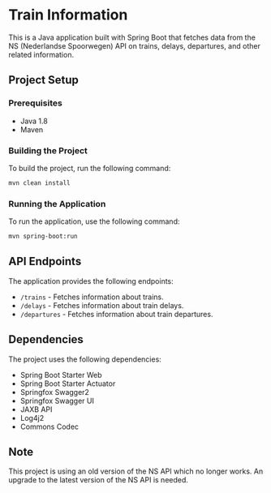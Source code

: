 # Train Information

This is a Java application built with Spring Boot that fetches data from the NS (Nederlandse Spoorwegen) API on trains, delays, departures, and other related information.

## Project Setup

### Prerequisites

- Java 1.8
- Maven

### Building the Project

To build the project, run the following command:

```sh
mvn clean install
```

### Running the Application

To run the application, use the following command:

```sh
mvn spring-boot:run
```

## API Endpoints

The application provides the following endpoints:

- `/trains` - Fetches information about trains.
- `/delays` - Fetches information about train delays.
- `/departures` - Fetches information about train departures.

## Dependencies

The project uses the following dependencies:

- Spring Boot Starter Web
- Spring Boot Starter Actuator
- Springfox Swagger2
- Springfox Swagger UI
- JAXB API
- Log4j2
- Commons Codec

## Note

This project is using an old version of the NS API which no longer works. An upgrade to the latest version of the NS API is needed.
